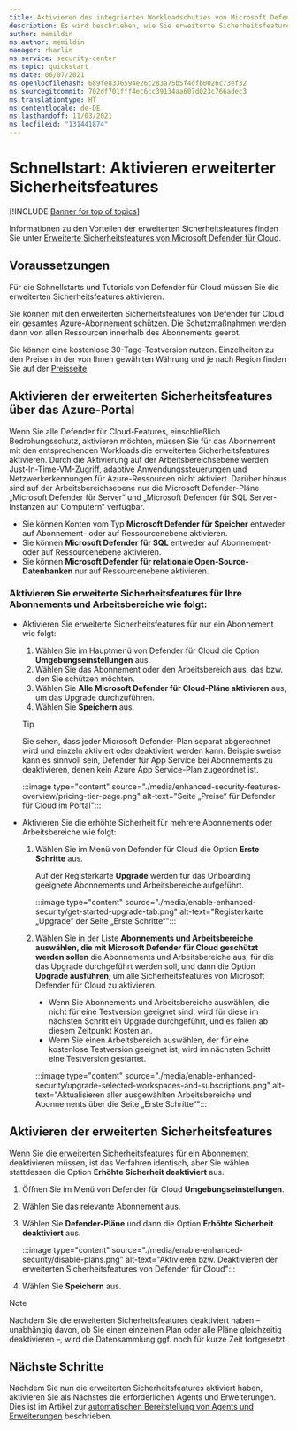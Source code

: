 ```yaml
---
title: Aktivieren des integrierten Workloadschutzes von Microsoft Defender für Cloud
description: Es wird beschrieben, wie Sie erweiterte Sicherheitsfeatures aktivieren, um die Schutzmaßnahmen von Microsoft Defender für Cloud auf Ihre Hybrid- und Multi-Cloud-Ressourcen zu erweitern.
author: memildin
ms.author: memildin
manager: rkarlin
ms.service: security-center
ms.topic: quickstart
ms.date: 06/07/2021
ms.openlocfilehash: 689fe8336594e26c283a75b5f4dfb0026c73ef32
ms.sourcegitcommit: 702df701fff4ec6cc39134aa607d023c766adec3
ms.translationtype: HT
ms.contentlocale: de-DE
ms.lasthandoff: 11/03/2021
ms.locfileid: "131441874"
---
```

# <a name="quickstart-enable-enhanced-security-features"></a>Schnellstart: Aktivieren erweiterter Sicherheitsfeatures

[!INCLUDE [Banner for top of topics](./includes/banner.md)]

Informationen zu den Vorteilen der erweiterten Sicherheitsfeatures finden Sie unter [Erweiterte Sicherheitsfeatures von Microsoft Defender für Cloud](enhanced-security-features-overview.md).

## <a name="prerequisites"></a>Voraussetzungen

Für die Schnellstarts und Tutorials von Defender für Cloud müssen Sie die erweiterten Sicherheitsfeatures aktivieren. 

Sie können mit den erweiterten Sicherheitsfeatures von Defender für Cloud ein gesamtes Azure-Abonnement schützen. Die Schutzmaßnahmen werden dann von allen Ressourcen innerhalb des Abonnements geerbt.

Sie können eine kostenlose 30-Tage-Testversion nutzen. Einzelheiten zu den Preisen in der von Ihnen gewählten Währung und je nach Region finden Sie auf der [Preisseite](https://azure.microsoft.com/pricing/details/security-center/).

## <a name="enable-enhanced-security-features-from-the-azure-portal"></a>Aktivieren der erweiterten Sicherheitsfeatures über das Azure-Portal

Wenn Sie alle Defender für Cloud-Features, einschließlich Bedrohungsschutz, aktivieren möchten, müssen Sie für das Abonnement mit den entsprechenden Workloads die erweiterten Sicherheitsfeatures aktivieren. Durch die Aktivierung auf der Arbeitsbereichsebene werden Just-In-Time-VM-Zugriff, adaptive Anwendungssteuerungen und Netzwerkerkennungen für Azure-Ressourcen nicht aktiviert. Darüber hinaus sind auf der Arbeitsbereichsebene nur die Microsoft Defender-Pläne „Microsoft Defender für Server“ und „Microsoft Defender für SQL Server-Instanzen auf Computern“ verfügbar.

- Sie können Konten vom Typ **Microsoft Defender für Speicher** entweder auf Abonnement- oder auf Ressourcenebene aktivieren.
- Sie können **Microsoft Defender für SQL** entweder auf Abonnement- oder auf Ressourcenebene aktivieren.
- Sie können **Microsoft Defender für relationale Open-Source-Datenbanken** nur auf Ressourcenebene aktivieren.

### <a name="to-enable-enhanced-security-features-on-your-subscriptions-and-workspaces"></a>Aktivieren Sie erweiterte Sicherheitsfeatures für Ihre Abonnements und Arbeitsbereiche wie folgt:

- Aktivieren Sie erweiterte Sicherheitsfeatures für nur ein Abonnement wie folgt:

    1. Wählen Sie im Hauptmenü von Defender für Cloud die Option **Umgebungseinstellungen** aus.
    1. Wählen Sie das Abonnement oder den Arbeitsbereich aus, das bzw. den Sie schützen möchten.
    1. Wählen Sie **Alle Microsoft Defender für Cloud-Pläne aktivieren** aus, um das Upgrade durchzuführen.
    1. Wählen Sie **Speichern** aus.

    > [!TIP]
    > Sie sehen, dass jeder Microsoft Defender-Plan separat abgerechnet wird und einzeln aktiviert oder deaktiviert werden kann. Beispielsweise kann es sinnvoll sein, Defender für App Service bei Abonnements zu deaktivieren, denen kein Azure App Service-Plan zugeordnet ist. 

    :::image type="content" source="./media/enhanced-security-features-overview/pricing-tier-page.png" alt-text="Seite „Preise“ für Defender für Cloud im Portal":::

- Aktivieren Sie die erhöhte Sicherheit für mehrere Abonnements oder Arbeitsbereiche wie folgt:

    1. Wählen Sie im Menü von Defender für Cloud die Option **Erste Schritte** aus.

        Auf der Registerkarte **Upgrade** werden für das Onboarding geeignete Abonnements und Arbeitsbereiche aufgeführt.

        :::image type="content" source="./media/enable-enhanced-security/get-started-upgrade-tab.png" alt-text="Registerkarte „Upgrade“ der Seite „Erste Schritte“"::: 

    1. Wählen Sie in der Liste **Abonnements und Arbeitsbereiche auswählen, die mit Microsoft Defender für Cloud geschützt werden sollen** die Abonnements und Arbeitsbereiche aus, für die das Upgrade durchgeführt werden soll, und dann die Option **Upgrade ausführen**, um alle Sicherheitsfeatures von Microsoft Defender für Cloud zu aktivieren.

       - Wenn Sie Abonnements und Arbeitsbereiche auswählen, die nicht für eine Testversion geeignet sind, wird für diese im nächsten Schritt ein Upgrade durchgeführt, und es fallen ab diesem Zeitpunkt Kosten an.
       - Wenn Sie einen Arbeitsbereich auswählen, der für eine kostenlose Testversion geeignet ist, wird im nächsten Schritt eine Testversion gestartet.

        :::image type="content" source="./media/enable-enhanced-security/upgrade-selected-workspaces-and-subscriptions.png" alt-text="Aktualisieren aller ausgewählten Arbeitsbereiche und Abonnements über die Seite „Erste Schritte“":::


## <a name="disable-enhanced-security-features"></a>Aktivieren der erweiterten Sicherheitsfeatures

Wenn Sie die erweiterten Sicherheitsfeatures für ein Abonnement deaktivieren müssen, ist das Verfahren identisch, aber Sie wählen stattdessen die Option **Erhöhte Sicherheit deaktiviert** aus.
 
1. Öffnen Sie im Menü von Defender für Cloud **Umgebungseinstellungen**.
1. Wählen Sie das relevante Abonnement aus.
1. Wählen Sie **Defender-Pläne** und dann die Option **Erhöhte Sicherheit deaktiviert** aus.

    :::image type="content" source="./media/enable-enhanced-security/disable-plans.png" alt-text="Aktivieren bzw. Deaktivieren der erweiterten Sicherheitsfeatures von Defender für Cloud":::

1. Wählen Sie **Speichern** aus.

> [!NOTE]
> Nachdem Sie die erweiterten Sicherheitsfeatures deaktiviert haben – unabhängig davon, ob Sie einen einzelnen Plan oder alle Pläne gleichzeitig deaktivieren –, wird die Datensammlung ggf. noch für kurze Zeit fortgesetzt. 

## <a name="next-steps"></a>Nächste Schritte

Nachdem Sie nun die erweiterten Sicherheitsfeatures aktiviert haben, aktivieren Sie als Nächstes die erforderlichen Agents und Erweiterungen. Dies ist im Artikel zur [automatischen Bereitstellung von Agents und Erweiterungen](enable-data-collection.md) beschrieben.